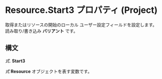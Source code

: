 
# Resource.Start3 プロパティ (Project)

取得またはリソースの開始のローカル ユーザー設定フィールドを設定します。読み取り/書き込み **バリアント** です。


## 構文

 _式_. **Start3**

 _式_ **Resource** オブジェクトを表す変数です。

